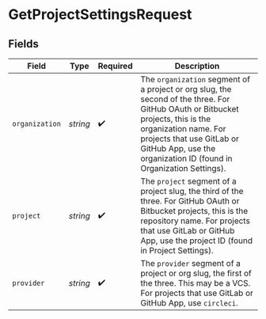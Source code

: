 # GetProjectSettingsRequest


## Fields

| Field                                                                                                                                                                                                                                                      | Type                                                                                                                                                                                                                                                       | Required                                                                                                                                                                                                                                                   | Description                                                                                                                                                                                                                                                |
| ---------------------------------------------------------------------------------------------------------------------------------------------------------------------------------------------------------------------------------------------------------- | ---------------------------------------------------------------------------------------------------------------------------------------------------------------------------------------------------------------------------------------------------------- | ---------------------------------------------------------------------------------------------------------------------------------------------------------------------------------------------------------------------------------------------------------- | ---------------------------------------------------------------------------------------------------------------------------------------------------------------------------------------------------------------------------------------------------------- |
| `organization`                                                                                                                                                                                                                                             | *string*                                                                                                                                                                                                                                                   | :heavy_check_mark:                                                                                                                                                                                                                                         | The `organization` segment of a project or org slug, the second of the three. For GitHub OAuth or Bitbucket projects, this is the organization name. For projects that use GitLab or GitHub App, use the organization ID (found in Organization Settings). |
| `project`                                                                                                                                                                                                                                                  | *string*                                                                                                                                                                                                                                                   | :heavy_check_mark:                                                                                                                                                                                                                                         | The `project` segment of a project slug, the third of the three. For GitHub OAuth or Bitbucket projects, this is the repository name. For projects that use GitLab or GitHub App, use the project ID (found in Project Settings).                          |
| `provider`                                                                                                                                                                                                                                                 | *string*                                                                                                                                                                                                                                                   | :heavy_check_mark:                                                                                                                                                                                                                                         | The `provider` segment of a project or org slug, the first of the three. This may be a VCS. For projects that use GitLab or GitHub App, use `circleci`.                                                                                                    |